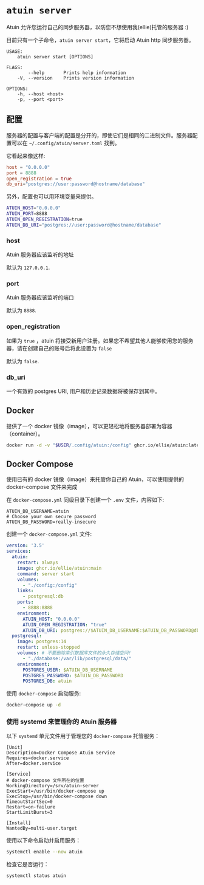 # `atuin server`

Atuin 允许您运行自己的同步服务器，以防您不想使用我(ellie)托管的服务器 :)

目前只有一个子命令，`atuin server start`，它将启动 Atuin http 同步服务器。

```
USAGE:
    atuin server start [OPTIONS]

FLAGS:
        --help       Prints help information
    -V, --version    Prints version information

OPTIONS:
    -h, --host <host>
    -p, --port <port>
```

## 配置

服务器的配置与客户端的配置是分开的，即使它们是相同的二进制文件。服务器配置可以在 `~/.config/atuin/server.toml` 找到。

它看起来像这样:

```toml
host = "0.0.0.0"
port = 8888
open_registration = true
db_uri="postgres://user:password@hostname/database"
```

另外，配置也可以用环境变量来提供。

```sh
ATUIN_HOST="0.0.0.0"
ATUIN_PORT=8888
ATUIN_OPEN_REGISTRATION=true
ATUIN_DB_URI="postgres://user:password@hostname/database"
```

### host

Atuin 服务器应该监听的地址

默认为 `127.0.0.1`.

### port

Atuin 服务器应该监听的端口

默认为 `8888`.

### open_registration

如果为 `true` ，atuin 将接受新用户注册。如果您不希望其他人能够使用您的服务器，请在创建自己的账号后将此设置为 `false` 

默认为 `false`.

### db_uri

一个有效的 postgres URI, 用户和历史记录数据将被保存到其中。

## Docker

提供了一个 docker 镜像（image），可以更轻松地将服务器部署为容器（container）。

```sh
docker run -d -v "$USER/.config/atuin:/config" ghcr.io/ellie/atuin:latest server start
```

## Docker Compose

使用已有的 docker 镜像（image）来托管你自己的 Atuin，可以使用提供的 docker-compose 文件来完成

在 `docker-compose.yml` 同级目录下创建一个 `.env` 文件，内容如下:

```
ATUIN_DB_USERNAME=atuin
# Choose your own secure password
ATUIN_DB_PASSWORD=really-insecure
```

创建一个 `docker-compose.yml` 文件:

```yaml
version: '3.5'
services:
  atuin:
    restart: always
    image: ghcr.io/ellie/atuin:main
    command: server start
    volumes:
      - "./config:/config"
    links:
      - postgresql:db
    ports:
      - 8888:8888
    environment:
      ATUIN_HOST: "0.0.0.0"
      ATUIN_OPEN_REGISTRATION: "true"
      ATUIN_DB_URI: postgres://$ATUIN_DB_USERNAME:$ATUIN_DB_PASSWORD@db/atuin
  postgresql:
    image: postgres:14
    restart: unless-stopped
    volumes: # 不要删除索引数据库文件的永久存储空间!
      - "./database:/var/lib/postgresql/data/"
    environment:
      POSTGRES_USER: $ATUIN_DB_USERNAME
      POSTGRES_PASSWORD: $ATUIN_DB_PASSWORD
      POSTGRES_DB: atuin
```

使用 `docker-compose` 启动服务:

```sh
docker-compose up -d
```

### 使用 systemd 来管理你的 Atuin 服务器

以下 `systemd` 单元文件用于管理您的 `docker-compose` 托管服务：

```
[Unit]
Description=Docker Compose Atuin Service
Requires=docker.service
After=docker.service

[Service]
# docker-compose 文件所在的位置
WorkingDirectory=/srv/atuin-server 
ExecStart=/usr/bin/docker-compose up
ExecStop=/usr/bin/docker-compose down
TimeoutStartSec=0
Restart=on-failure
StartLimitBurst=3

[Install]
WantedBy=multi-user.target
```

使用以下命令启动并启用服务：

```sh
systemctl enable --now atuin
```

检查它是否运行：

```sh
systemctl status atuin
```

